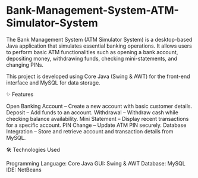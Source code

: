 # Bank-Management-System-ATM-Simulator-System

The Bank Management System (ATM Simulator System) is a desktop-based Java application that simulates essential banking operations.
It allows users to perform basic ATM functionalities such as opening a bank account, depositing money, withdrawing funds, checking mini-statements, and changing PINs.

This project is developed using Core Java (Swing & AWT) for the front-end interface and MySQL for data storage.

✨ Features

Open Banking Account – Create a new account with basic customer details.
Deposit – Add funds to an account.
Withdrawal – Withdraw cash while checking balance availability.
Mini Statement – Display recent transactions for a specific account.
PIN Change – Update ATM PIN securely.
Database Integration – Store and retrieve account and transaction details from MySQL.

🛠️ Technologies Used

Programming Language: Core Java
GUI: Swing & AWT
Database: MySQL
IDE: NetBeans
